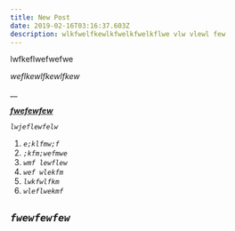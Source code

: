 ```yaml
---
title: New Post
date: 2019-02-16T03:16:37.603Z
description: wlkfwelfkewlkfwelkfwelkflwe vlw vlewl few
---
```

lwfkeflwefwefwe

_weflkewlfkewlfkew_

__

__[_fwefewfew_](fwefewfew)__

_`lwjeflewfelw`_

1. _`e;klfmw;f`_
2. _`;kfm;wefmwe`_
3. _`wmf lewflew`_
4. _`wef wlekfm`_
5. _`lwkfwlfkm`_
6. _`wleflwekmf`_

## _`fwewfewfew`_
